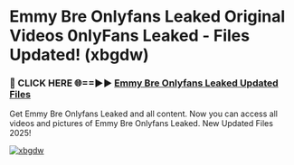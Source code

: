 # Emmy Bre Onlyfans Leaked Original Videos 0nlyFans Leaked - Files Updated! (xbgdw)

<h3>🔴 CLICK HERE 🌐==►► <a href="https://hetstrat.blog/NMqPAm" rel="nofollow">Emmy Bre Onlyfans Leaked Updated Files</a></h3>

Get Emmy Bre Onlyfans Leaked and all content. Now you can access all videos and pictures of Emmy Bre Onlyfans Leaked. New Updated Files 2025!

[![xbgdw](https://i.imgur.com/K7sEzmb.gif)](https://hetstrat.blog/NMqPAm)
